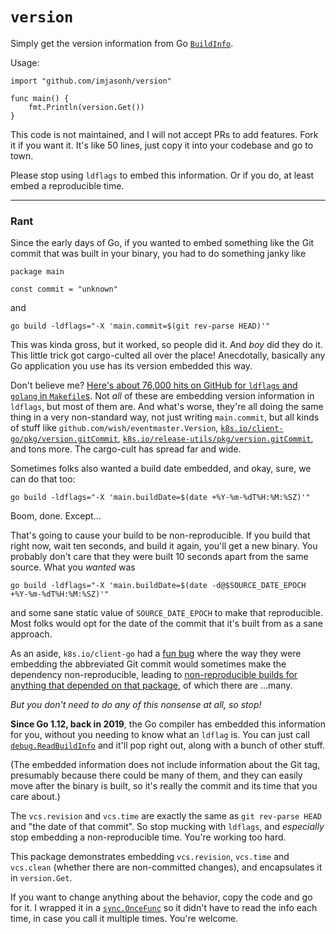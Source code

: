 # `version`

Simply get the version information from Go [`BuildInfo`](https://pkg.go.dev/runtime/debug#BuildInfo).

Usage:

```
import "github.com/imjasonh/version"

func main() {
    fmt.Println(version.Get())
}
```

This code is not maintained, and I will not accept PRs to add features. Fork it if you want it. It's like 50 lines, just copy it into your codebase and go to town.

Please stop using `ldflags` to embed this information. Or if you do, at least embed a reproducible time.

-----

### Rant

Since the early days of Go, if you wanted to embed something like the Git commit that was built in your binary, you had to do something janky like

```
package main

const commit = "unknown"
```

and

```
go build -ldflags="-X 'main.commit=$(git rev-parse HEAD)'"
```

This was kinda gross, but it worked, so people did it. And _boy_ did they do it. This little trick got cargo-culted all over the place! Anecdotally, basically any Go application you use has its version embedded this way.

Don't believe me? [Here's about 76,000 hits on GitHub for `ldflags` and `golang` in `Makefile`s](https://github.com/search?type=code&q=ldflags+%22golang%22+path%3AMakefile). Not _all_ of these are embedding version information in `ldflags`, but most of them are. And what's worse, they're all doing the same thing in a very non-standard way, not just writing `main.commit`, but all kinds of stuff like `github.com/wish/eventmaster.Version`, [`k8s.io/client-go/pkg/version.gitCommit`](https://github.com/kubernetes/client-go/blob/kubernetes-1.32.3/pkg/version/base.go#L60), [`k8s.io/release-utils/pkg/version.gitCommit`](https://github.com/kubernetes-sigs/release-utils/blob/v0.11.1/version/version.go#L44), and tons more. The cargo-cult has spread far and wide.

Sometimes folks also wanted a build date embedded, and okay, sure, we can do that too:

```
go build -ldflags="-X 'main.buildDate=$(date +%Y-%m-%dT%H:%M:%SZ)'"
```

Boom, done. Except...

That's going to cause your build to be non-reproducible. If you build that right now, wait ten seconds, and build it again, you'll get a new binary. You probably don't care that they were built 10 seconds apart from the same source. What you _wanted_ was

```
go build -ldflags="-X 'main.buildDate=$(date -d@$SOURCE_DATE_EPOCH +%Y-%m-%dT%H:%M:%SZ)'"
```

and some sane static value of `SOURCE_DATE_EPOCH` to make that reproducible. Most folks would opt for the date of the commit that it's built from as a sane approach.

As an aside, `k8s.io/client-go` had a [fun bug](https://github.com/kubernetes/kubernetes/issues/99376) where the way they were embedding the abbreviated Git commit would sometimes make the dependency non-reproducible, leading to [non-reproducible builds for anything that depended on that package](https://github.com/ko-build/ko/issues/315), of which there are ...many.

_But you don't need to do any of this nonsense at all, so stop!_

**Since Go 1.12, back in 2019**, the Go compiler has embedded this information for you, without you needing to know what an `ldflag` is. You can just call [`debug.ReadBuildInfo`](https://pkg.go.dev/runtime/debug#ReadBuildInfo) and it'll pop right out, along with a bunch of other stuff.

(The embedded information does not include information about the Git tag, presumably because there could be many of them, and they can easily move after the binary is built, so it's really the commit and its time that you care about.)

The `vcs.revision` and `vcs.time` are exactly the same as `git rev-parse HEAD` and "the date of that commit". So stop mucking with `ldflags`, and _especially_ stop embedding a non-reproducible time. You're working too hard.

This package demonstrates embedding `vcs.revision`, `vcs.time` and `vcs.clean` (whether there are non-committed changes), and encapsulates it in `version.Get`.

If you want to change anything about the behavior, copy the code and go for it. I wrapped it in a [`sync.OnceFunc`](https://pkg.go.dev/sync#OnceFunc) so it didn't have to read the info each time, in case you call it multiple times. You're welcome.
